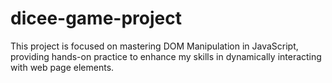 # dicee-game-project
This project is focused on mastering DOM Manipulation in JavaScript, providing hands-on practice to enhance my skills in dynamically interacting with web page elements.
